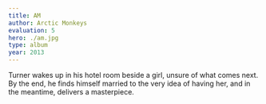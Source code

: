 ```yaml
---
title: AM
author: Arctic Monkeys
evaluation: 5
hero: ./am.jpg
type: album
year: 2013
---
```


Turner wakes up in his hotel room beside a girl, unsure of what comes next. By the end, he finds himself married to the very idea of having her, and in the meantime, delivers a masterpiece.

